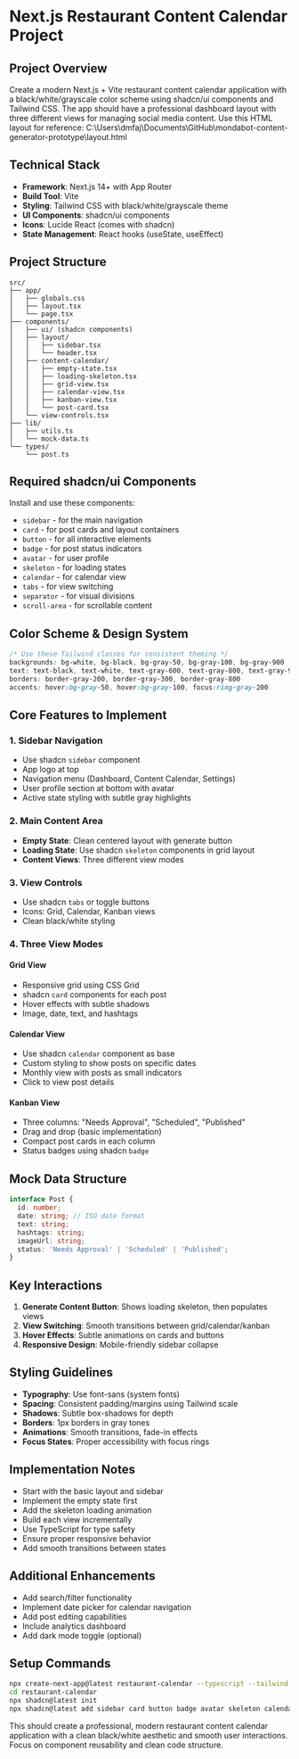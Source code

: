 # Next.js Restaurant Content Calendar Project

## Project Overview
Create a modern Next.js + Vite restaurant content calendar application with a black/white/grayscale color scheme using shadcn/ui components and Tailwind CSS. The app should have a professional dashboard layout with three different views for managing social media content. Use this HTML layout for reference: C:\Users\dmfaj\Documents\GitHub\mondabot-content-generator-prototype\layout.html

## Technical Stack
- **Framework**: Next.js 14+ with App Router
- **Build Tool**: Vite
- **Styling**: Tailwind CSS with black/white/grayscale theme
- **UI Components**: shadcn/ui components
- **Icons**: Lucide React (comes with shadcn)
- **State Management**: React hooks (useState, useEffect)

## Project Structure
```
src/
├── app/
│   ├── globals.css
│   ├── layout.tsx
│   └── page.tsx
├── components/
│   ├── ui/ (shadcn components)
│   ├── layout/
│   │   ├── sidebar.tsx
│   │   └── header.tsx
│   ├── content-calendar/
│   │   ├── empty-state.tsx
│   │   ├── loading-skeleton.tsx
│   │   ├── grid-view.tsx
│   │   ├── calendar-view.tsx
│   │   ├── kanban-view.tsx
│   │   └── post-card.tsx
│   └── view-controls.tsx
├── lib/
│   ├── utils.ts
│   └── mock-data.ts
└── types/
    └── post.ts
```

## Required shadcn/ui Components
Install and use these components:
- `sidebar` - for the main navigation
- `card` - for post cards and layout containers  
- `button` - for all interactive elements
- `badge` - for post status indicators
- `avatar` - for user profile
- `skeleton` - for loading states
- `calendar` - for calendar view
- `tabs` - for view switching
- `separator` - for visual divisions
- `scroll-area` - for scrollable content

## Color Scheme & Design System
```css
/* Use these Tailwind classes for consistent theming */
backgrounds: bg-white, bg-black, bg-gray-50, bg-gray-100, bg-gray-900
text: text-black, text-white, text-gray-600, text-gray-800, text-gray-900
borders: border-gray-200, border-gray-300, border-gray-800
accents: hover:bg-gray-50, hover:bg-gray-100, focus:ring-gray-200
```

## Core Features to Implement

### 1. Sidebar Navigation
- Use shadcn `sidebar` component
- App logo at top
- Navigation menu (Dashboard, Content Calendar, Settings)
- User profile section at bottom with avatar
- Active state styling with subtle gray highlights

### 2. Main Content Area
- **Empty State**: Clean centered layout with generate button
- **Loading State**: Use shadcn `skeleton` components in grid layout
- **Content Views**: Three different view modes

### 3. View Controls
- Use shadcn `tabs` or toggle buttons
- Icons: Grid, Calendar, Kanban views
- Clean black/white styling

### 4. Three View Modes

#### Grid View
- Responsive grid using CSS Grid
- shadcn `card` components for each post
- Hover effects with subtle shadows
- Image, date, text, and hashtags

#### Calendar View  
- Use shadcn `calendar` component as base
- Custom styling to show posts on specific dates
- Monthly view with posts as small indicators
- Click to view post details

#### Kanban View
- Three columns: "Needs Approval", "Scheduled", "Published"
- Drag and drop (basic implementation)
- Compact post cards in each column
- Status badges using shadcn `badge`

## Mock Data Structure
```typescript
interface Post {
  id: number;
  date: string; // ISO date format
  text: string;
  hashtags: string;
  imageUrl: string;
  status: 'Needs Approval' | 'Scheduled' | 'Published';
}
```

## Key Interactions
1. **Generate Content Button**: Shows loading skeleton, then populates views
2. **View Switching**: Smooth transitions between grid/calendar/kanban
3. **Hover Effects**: Subtle animations on cards and buttons
4. **Responsive Design**: Mobile-friendly sidebar collapse

## Styling Guidelines
- **Typography**: Use font-sans (system fonts)
- **Spacing**: Consistent padding/margins using Tailwind scale
- **Shadows**: Subtle box-shadows for depth
- **Borders**: 1px borders in gray tones
- **Animations**: Smooth transitions, fade-in effects
- **Focus States**: Proper accessibility with focus rings

## Implementation Notes
- Start with the basic layout and sidebar
- Implement the empty state first
- Add the skeleton loading animation
- Build each view incrementally
- Use TypeScript for type safety
- Ensure proper responsive behavior
- Add smooth transitions between states

## Additional Enhancements
- Add search/filter functionality
- Implement date picker for calendar navigation
- Add post editing capabilities
- Include analytics dashboard
- Add dark mode toggle (optional)

## Setup Commands
```bash
npx create-next-app@latest restaurant-calendar --typescript --tailwind --app
cd restaurant-calendar
npx shadcn@latest init
npx shadcn@latest add sidebar card button badge avatar skeleton calendar tabs separator scroll-area
```

This should create a professional, modern restaurant content calendar application with a clean black/white aesthetic and smooth user interactions. Focus on component reusability and clean code structure.
